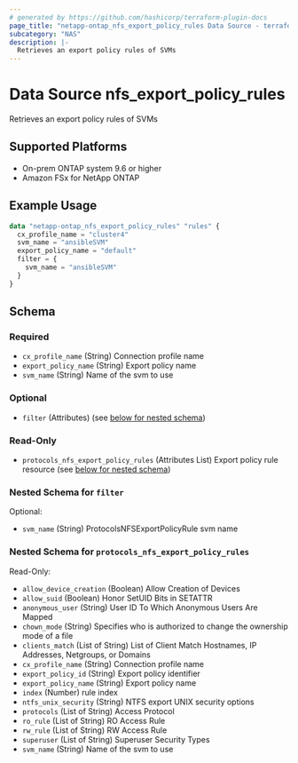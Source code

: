 ```yaml
---
# generated by https://github.com/hashicorp/terraform-plugin-docs
page_title: "netapp-ontap_nfs_export_policy_rules Data Source - terraform-provider-netapp-ontap"
subcategory: "NAS"
description: |-
  Retrieves an export policy rules of SVMs
---
```


# Data Source nfs_export_policy_rules

Retrieves an export policy rules of SVMs

## Supported Platforms

* On-prem ONTAP system 9.6 or higher
* Amazon FSx for NetApp ONTAP

## Example Usage

```terraform
data "netapp-ontap_nfs_export_policy_rules" "rules" {
  cx_profile_name = "cluster4"
  svm_name = "ansibleSVM"
  export_policy_name = "default"
  filter = {
    svm_name = "ansibleSVM"
  }
}
```

<!-- schema generated by tfplugindocs -->
## Schema

### Required

- `cx_profile_name` (String) Connection profile name
- `export_policy_name` (String) Export policy name
- `svm_name` (String) Name of the svm to use

### Optional

- `filter` (Attributes) (see [below for nested schema](#nestedatt--filter))

### Read-Only

- `protocols_nfs_export_policy_rules` (Attributes List) Export policy rule resource (see [below for nested schema](#nestedatt--protocols_nfs_export_policy_rules))

<a id="nestedatt--filter"></a>

### Nested Schema for `filter`

Optional:

- `svm_name` (String) ProtocolsNFSExportPolicyRule svm name

<a id="nestedatt--protocols_nfs_export_policy_rules"></a>

### Nested Schema for `protocols_nfs_export_policy_rules`

Read-Only:

- `allow_device_creation` (Boolean) Allow Creation of Devices
- `allow_suid` (Boolean) Honor SetUID Bits in SETATTR
- `anonymous_user` (String) User ID To Which Anonymous Users Are Mapped
- `chown_mode` (String) Specifies who is authorized to change the ownership mode of a file
- `clients_match` (List of String) List of Client Match Hostnames, IP Addresses, Netgroups, or Domains
- `cx_profile_name` (String) Connection profile name
- `export_policy_id` (String) Export policy identifier
- `export_policy_name` (String) Export policy name
- `index` (Number) rule index
- `ntfs_unix_security` (String) NTFS export UNIX security options
- `protocols` (List of String) Access Protocol
- `ro_rule` (List of String) RO Access Rule
- `rw_rule` (List of String) RW Access Rule
- `superuser` (List of String) Superuser Security Types
- `svm_name` (String) Name of the svm to use
